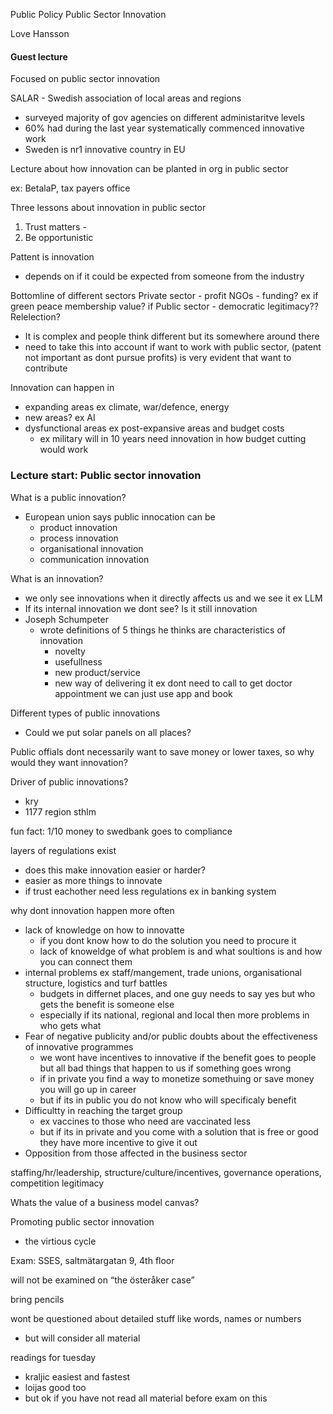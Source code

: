 Public Policy Public Sector Innovation

Love Hansson

#### Guest lecture
Focused on public sector innovation

SALAR - Swedish association of local areas and regions
- surveyed majority of gov agencies on different administaritve levels
- 60% had during the last year systematically commenced innovative work
- Sweden is nr1 innovative country in EU

Lecture about how innovation can be planted in org in public sector

ex: BetalaP, tax payers office

Three lessons about innovation in public sector
1. Trust matters - 
2. Be opportunistic

Pattent is innovation
- depends on if it could be expected from someone from the industry

Bottomline of different sectors
Private sector - profit
NGOs - funding? ex if green peace membership value? if
Public sector - democratic legitimacy?? Relelection?
- It is complex and people think different but its somewhere around there
- need to take this into account if want to work with public sector, (patent not important as dont pursue profits) is very evident that want to contribute

Innovation can happen in
- expanding areas ex climate, war/defence, energy
- new areas? ex AI
- dysfunctional areas ex post-expansive areas and budget costs
    - ex military will in 10 years need innovation in how budget cutting would work

### Lecture start: Public sector innovation

What is a public innovation?
- European union says public innocation can be
    - product innovation
    - process innovation
    - organisational innovation
    - communication innovation

What is an innovation?
- we only see innovations when it directly affects us and we see it ex LLM
- If its internal innovation we dont see? Is it still innovation
- Joseph Schumpeter
    - wrote definitions of 5 things he thinks are characteristics of innovation
        - novelty
        - usefullness
        - new product/service
        - new way of delivering it ex dont need to call to get doctor appointment we can just use app and book

Different types of public innovations
- Could we put solar panels on all places?

Public offials dont necessarily want to save money or lower taxes, so why would they want innovation?

Driver of public innovations?
- kry
- 1177 region sthlm

fun fact: 1/10 money to swedbank goes to compliance

layers of regulations exist
- does this make innovation easier or harder?
- easier as more things to innovate
- if trust eachother need less regulations ex in banking system

why dont innovation happen more often
- lack of knowledge on how to innovatte
    - if you dont know how to do the solution you need to procure it
    - lack of knoweldge of what problem is and what soultions is and how you can connect them
- internal problems ex staff/mangement, trade unions, organisational structure, logistics and turf battles
    - budgets in differnet places, and one guy needs to say yes but who gets the benefit is someone else
    - especially if its national, regional and local then more problems in who gets what
- Fear of negative publicity and/or public doubts about the effectiveness of innovative programmes
    - we wont have incentives to innovative if the benefit goes to people but all bad things that happen to us if something goes wrong
    - if in private you find a way to monetize somethuing or save money you will go up in career
    - but if its in public you do not know who will specificaly benefit
- Difficultty in reaching the target group
    - ex vaccines to those who need are vaccinated less
    - but if its in private and you come with a solution that is free or good they have more incentive to give it out
- Opposition from those affected in the business sector

staffing/hr/leadership, structure/culture/incentives, governance operations, competition legitimacy

Whats the value of a business model canvas?

Promoting public sector innovation
- the virtious cycle

Exam: SSES, saltmätargatan 9, 4th floor

will not be examined on “the österåker case”

bring pencils

wont be questioned about detailed stuff like words, names or numbers
- but will consider all material

readings for tuesday
- kraljic easiest and fastest
- loijas good too
- but ok if you have not read all material before exam on this
